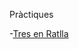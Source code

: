 Pràctiques

-[Tres en Ratlla](https://github.com/OscarBePl/Portfoli/blob/main/Moduls/M03-Programacio/UF2/Pr%C3%A0ctica%20Tres%20en%20Ratlla/TresEnRatlla.java)
